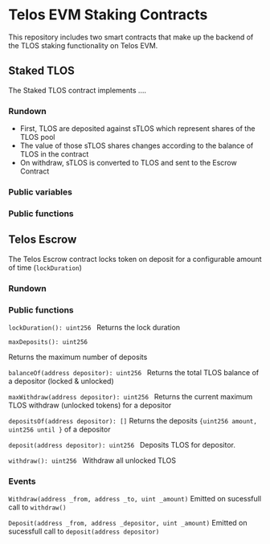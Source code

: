 # Telos EVM Staking Contracts

This repository includes two smart contracts that make up the backend of the TLOS staking functionality on Telos EVM.

## Staked TLOS

The Staked TLOS contract implements ....

### Rundown

- First, TLOS are deposited against sTLOS which represent shares of the TLOS pool
- The value of those sTLOS shares changes according to the balance of TLOS in the contract
- On withdraw, sTLOS is converted to TLOS and sent to the Escrow Contract

### Public variables

### Public functions

## Telos Escrow

The Telos Escrow contract locks token on deposit for a configurable amount of time (`lockDuration`)

### Rundown

### Public functions

`lockDuration(): uint256 `
Returns the lock duration

`maxDeposits(): uint256 `

Returns the maximum number of deposits

`balanceOf(address depositor): uint256 `
Returns the total TLOS balance of a depositor (locked & unlocked)

`maxWithdraw(address depositor): uint256 `
Returns the current maximum TLOS withdraw (unlocked tokens) for a depositor

`depositsOf(address depositor): []`
Returns the deposits `{uint256 amount, uint256 until }` of a depositor

`deposit(address depositor): uint256 `
Deposits TLOS for depositor.

`withdraw(): uint256 `
Withdraw all unlocked TLOS

### Events

`Withdraw(address _from, address _to, uint _amount)`
Emitted on sucessfull call to `withdraw()`

`Deposit(address _from, address _depositor, uint _amount)`
Emitted on sucessfull call to `deposit(address depositor)`
